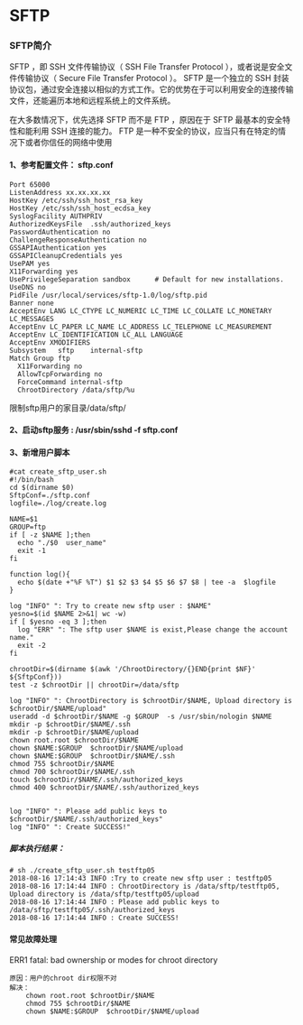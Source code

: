 # SFTP
### SFTP简介
SFTP ，即 SSH 文件传输协议（ SSH File Transfer Protocol ），或者说是安全文件传输协议（ Secure File Transfer Protocol ）。
SFTP 是一个独立的 SSH 封装协议包，通过安全连接以相似的方式工作。它的优势在于可以利用安全的连接传输文件，还能遍历本地和远程系统上的文件系统。

在大多数情况下，优先选择 SFTP 而不是 FTP ，原因在于 SFTP 最基本的安全特性和能利用 SSH 连接的能力。
FTP 是一种不安全的协议，应当只有在特定的情况下或者你信任的网络中使用


#### 1、参考配置文件：  sftp.conf

    Port 65000
    ListenAddress xx.xx.xx.xx
    HostKey /etc/ssh/ssh_host_rsa_key
    HostKey /etc/ssh/ssh_host_ecdsa_key
    SyslogFacility AUTHPRIV
    AuthorizedKeysFile	.ssh/authorized_keys
    PasswordAuthentication no
    ChallengeResponseAuthentication no
    GSSAPIAuthentication yes
    GSSAPICleanupCredentials yes
    UsePAM yes
    X11Forwarding yes
    UsePrivilegeSeparation sandbox		# Default for new installations.
    UseDNS no
    PidFile /usr/local/services/sftp-1.0/log/sftp.pid
    Banner none
    AcceptEnv LANG LC_CTYPE LC_NUMERIC LC_TIME LC_COLLATE LC_MONETARY LC_MESSAGES
    AcceptEnv LC_PAPER LC_NAME LC_ADDRESS LC_TELEPHONE LC_MEASUREMENT
    AcceptEnv LC_IDENTIFICATION LC_ALL LANGUAGE
    AcceptEnv XMODIFIERS
    Subsystem	sftp	internal-sftp
    Match Group ftp
      X11Forwarding no
      AllowTcpForwarding no
      ForceCommand internal-sftp
      ChrootDirectory /data/sftp/%u
  
  限制sftp用户的家目录/data/sftp/ 
  
#### 2、启动sftp服务 : /usr/sbin/sshd  -f sftp.conf
  
  
#### 3、新增用户脚本
 
    #cat create_sftp_user.sh
    #!/bin/bash
    cd $(dirname $0)
    SftpConf=./sftp.conf
    logfile=./log/create.log

    NAME=$1
    GROUP=ftp
    if [ -z $NAME ];then
      echo "./$0  user_name"
      exit -1
    fi

    function log(){
      echo $(date +"%F %T") $1 $2 $3 $4 $5 $6 $7 $8 | tee -a  $logfile
    }

    log "INFO" ": Try to create new sftp user : $NAME"
    yesno=$(id $NAME 2>&1| wc -w)
    if [ $yesno -eq 3 ];then
      log "ERR" ": The sftp user $NAME is exist,Please change the account name."
      exit -2
    fi

    chrootDir=$(dirname $(awk '/ChrootDirectory/{}END{print $NF}'  ${SftpConf}))
    test -z $chrootDir || chrootDir=/data/sftp

    log "INFO" ": ChrootDirectory is $chrootDir/$NAME, Upload directory is $chrootDir/$NAME/upload" 
    useradd -d $chrootDir/$NAME -g $GROUP  -s /usr/sbin/nologin $NAME
    mkdir -p $chrootDir/$NAME/.ssh
    mkdir -p $chrootDir/$NAME/upload
    chown root.root $chrootDir/$NAME
    chown $NAME:$GROUP  $chrootDir/$NAME/upload
    chown $NAME:$GROUP  $chrootDir/$NAME/.ssh
    chmod 755 $chrootDir/$NAME
    chmod 700 $chrootDir/$NAME/.ssh
    touch $chrootDir/$NAME/.ssh/authorized_keys
    chmod 400 $chrootDir/$NAME/.ssh/authorized_keys


    log "INFO" ": Please add public keys to  $chrootDir/$NAME/.ssh/authorized_keys" 
    log "INFO" ": Create SUCCESS!"

##### 脚本执行结果：

    # sh ./create_sftp_user.sh testftp05
    2018-08-16 17:14:43 INFO :Try to create new sftp user : testftp05
    2018-08-16 17:14:44 INFO : ChrootDirectory is /data/sftp/testftp05, Upload directory is /data/sftp/testftp05/upload
    2018-08-16 17:14:44 INFO : Please add public keys to /data/sftp/testftp05/.ssh/authorized_keys
    2018-08-16 17:14:44 INFO : Create SUCCESS!



#### 常见故障处理
ERR1  fatal: bad ownership or modes for chroot directory

    原因：用户的chroot dir权限不对
    解决：
        chown root.root $chrootDir/$NAME
        chmod 755 $chrootDir/$NAME
        chown $NAME:$GROUP  $chrootDir/$NAME/upload
